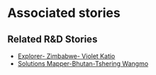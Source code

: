 # Associated stories

<!-- !!DO NOT REMOVE!! start autogenerated hyperlinks -->
## Related R&D Stories
- [Explorer\- Zimbabwe\- Violet Katio](/stories/?doc=Explorers_ZWE)
- [Solutions Mapper\-Bhutan\-Tshering Wangmo](/stories/?doc=SolutionMappers_BTN)
<!-- !!DO NOT REMOVE!! end autogenerated hyperlinks -->